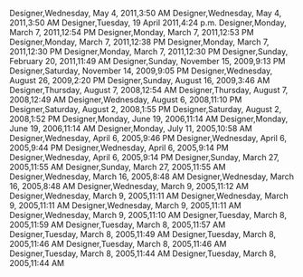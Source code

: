 ﻿Designer,Wednesday, May 4, 2011,3:50 AMDesigner,Wednesday, May 4, 2011,3:50 AMDesigner,Tuesday, 19 April 2011,4:24 p.m.Designer,Monday, March 7, 2011,12:54 PMDesigner,Monday, March 7, 2011,12:53 PMDesigner,Monday, March 7, 2011,12:38 PMDesigner,Monday, March 7, 2011,12:30 PMDesigner,Monday, March 7, 2011,12:30 PMDesigner,Sunday, February 20, 2011,11:49 AMDesigner,Sunday, November 15, 2009,9:13 PMDesigner,Saturday, November 14, 2009,9:05 PMDesigner,Wednesday, August 26, 2009,2:20 PMDesigner,Sunday, August 16, 2009,3:46 AMDesigner,Thursday, August 7, 2008,12:54 AMDesigner,Thursday, August 7, 2008,12:49 AMDesigner,Wednesday, August 6, 2008,11:10 PMDesigner,Saturday, August 2, 2008,1:55 PMDesigner,Saturday, August 2, 2008,1:52 PMDesigner,Monday, June 19, 2006,11:14 AMDesigner,Monday, June 19, 2006,11:14 AMDesigner,Monday, July 11, 2005,10:58 AMDesigner,Wednesday, April 6, 2005,9:46 PMDesigner,Wednesday, April 6, 2005,9:44 PMDesigner,Wednesday, April 6, 2005,9:14 PMDesigner,Wednesday, April 6, 2005,9:14 PMDesigner,Sunday, March 27, 2005,11:55 AMDesigner,Sunday, March 27, 2005,11:55 AMDesigner,Wednesday, March 16, 2005,8:48 AMDesigner,Wednesday, March 16, 2005,8:48 AMDesigner,Wednesday, March 9, 2005,11:12 AMDesigner,Wednesday, March 9, 2005,11:11 AMDesigner,Wednesday, March 9, 2005,11:11 AMDesigner,Wednesday, March 9, 2005,11:11 AMDesigner,Wednesday, March 9, 2005,11:10 AMDesigner,Tuesday, March 8, 2005,11:59 AMDesigner,Tuesday, March 8, 2005,11:57 AMDesigner,Tuesday, March 8, 2005,11:49 AMDesigner,Tuesday, March 8, 2005,11:46 AMDesigner,Tuesday, March 8, 2005,11:46 AMDesigner,Tuesday, March 8, 2005,11:44 AMDesigner,Tuesday, March 8, 2005,11:44 AM